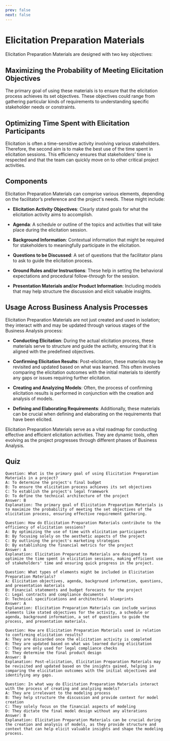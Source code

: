 ```yaml
---
prev: false
next: false
---
```


# Elicitation Preparation Materials

Elicitation Preparation Materials are designed with two key objectives:

## Maximizing the Probability of Meeting Elicitation Objectives

The primary goal of using these materials is to ensure that the elicitation process achieves its set objectives. These objectives could range from gathering particular kinds of requirements to understanding specific stakeholder needs or constraints.

## Optimizing Time Spent with Elicitation Participants

Elicitation is often a time-sensitive activity involving various stakeholders. Therefore, the second aim is to make the best use of the time spent in elicitation sessions. This efficiency ensures that stakeholders’ time is respected and that the team can quickly move on to other critical project activities.

## Components

Elicitation Preparation Materials can comprise various elements, depending on the facilitator’s preference and the project's needs. These might include:

- **Elicitation Activity Objectives**: Clearly stated goals for what the elicitation activity aims to accomplish.
- **Agenda**: A schedule or outline of the topics and activities that will take place during the elicitation session.

- **Background Information**: Contextual information that might be required for stakeholders to meaningfully participate in the elicitation.

- **Questions to be Discussed**: A set of questions that the facilitator plans to ask to guide the elicitation process.

- **Ground Rules and/or Instructions**: These help in setting the behavioral expectations and procedural follow-through for the session.

- **Presentation Materials and/or Product Information**: Including models that may help structure the discussion and elicit valuable insights.

## Usage Across Business Analysis Processes

Elicitation Preparation Materials are not just created and used in isolation; they interact with and may be updated through various stages of the Business Analysis process:

- **Conducting Elicitation**: During the actual elicitation process, these materials serve to structure and guide the activity, ensuring that it is aligned with the predefined objectives.

- **Confirming Elicitation Results**: Post-elicitation, these materials may be revisited and updated based on what was learned. This often involves comparing the elicitation outcomes with the initial materials to identify any gaps or issues requiring further elicitation.

- **Creating and Analyzing Models**: Often, the process of confirming elicitation results is performed in conjunction with the creation and analysis of models.

- **Defining and Elaborating Requirements**: Additionally, these materials can be crucial when defining and elaborating on the requirements that have been elicited.

Elicitation Preparation Materials serve as a vital roadmap for conducting effective and efficient elicitation activities. They are dynamic tools, often evolving as the project progresses through different phases of Business Analysis.

## Quiz

```quiz
Question: What is the primary goal of using Elicitation Preparation Materials in a project?
A: To determine the project's final budget
B: To ensure the elicitation process achieves its set objectives
C: To establish the project's legal framework
D: To define the technical architecture of the project
Answer: B
Explanation: The primary goal of Elicitation Preparation Materials is to maximize the probability of meeting the set objectives of the elicitation process, ensuring effective requirement gathering.

Question: How do Elicitation Preparation Materials contribute to the efficiency of elicitation sessions?
A: By optimizing the use of time with elicitation participants
B: By focusing solely on the aesthetic aspects of the project
C: By outlining the project's marketing strategies
D: By establishing the financial metrics for the project
Answer: A
Explanation: Elicitation Preparation Materials are designed to optimize the time spent in elicitation sessions, making efficient use of stakeholders' time and ensuring quick progress in the project.

Question: What types of elements might be included in Elicitation Preparation Materials?
A: Elicitation objectives, agenda, background information, questions, and presentation materials
B: Financial statements and budget forecasts for the project
C: Legal contracts and compliance documents
D: Technical specifications and architectural blueprints
Answer: A
Explanation: Elicitation Preparation Materials can include various elements like stated objectives for the activity, a schedule or agenda, background information, a set of questions to guide the process, and presentation materials.

Question: How are Elicitation Preparation Materials used in relation to confirming elicitation results?
A: They are discarded once the elicitation activity is completed
B: They are updated based on what was learned during elicitation
C: They are only used for legal compliance checks
D: They determine the final product design
Answer: B
Explanation: Post-elicitation, Elicitation Preparation Materials may be revisited and updated based on the insights gained, helping in comparing the elicitation outcomes with the initial objectives and identifying any gaps.

Question: In what way do Elicitation Preparation Materials interact with the process of creating and analyzing models?
A: They are irrelevant to the modeling process
B: They help structure the discussion and provide context for model creation
C: They solely focus on the financial aspects of modeling
D: They dictate the final model design without any alterations
Answer: B
Explanation: Elicitation Preparation Materials can be crucial during the creation and analysis of models, as they provide structure and context that can help elicit valuable insights and shape the modeling process.
```
